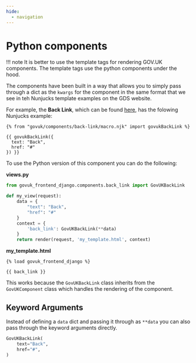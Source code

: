 ```yaml
---
hide:
  - navigation
---
```


# Python components

!!! note
    It is better to use the template tags for rendering GOV.UK components. The template tags use the python components under the hood.

The components have been built in a way that allows you to simply pass through a dict as the `kwargs` for the component in the same format that we see in teh Nunjucks template examples on the GDS website.

For example, the **Back Link**, which can be found [here](https://design-system.service.gov.uk/components/back-link/), has the folowing Nunjucks example:

```nunjucks
{% from "govuk/components/back-link/macro.njk" import govukBackLink %}

{{ govukBackLink({
  text: "Back",
  href: "#"
}) }}
```

To use the Python version of this component you can do the following:

**views.py**
```python
from govuk_frontend_django.components.back_link import GovUKBackLink

def my_view(request):
    data = {
        "text": "Back",
        "href": "#"
    }
    context = {
        'back_link': GovUKBackLink(**data)
    }
    return render(request, 'my_template.html', context)
```

**my_template.html**
```django
{% load govuk_frontend_django %}

{{ back_link }}
```

This works because the `GovUKBackLink` class inherits from the `GovUKComponent` class which handles the rendering of the component.

## Keyword Arguments
Instead of defining a `data` dict and passing it through as `**data` you can also pass through the keyword arguments directly.

```python
GovUKBackLink(
    text="Back",
    href="#",
)
```
